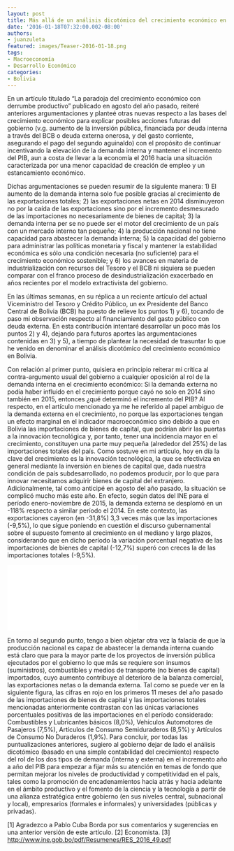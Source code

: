 ```yaml
---
layout: post
title: Más allá de un análisis dicotómico del crecimiento económico en Bolivia
date: '2016-01-18T07:32:00.002-08:00'
authors:
- juanzuleta
featured: images/Teaser-2016-01-18.png
tags:
- Macroeconomía
- Desarrollo Económico
categories:
- Bolivia
---
```


En un artículo titulado “La paradoja del crecimiento económico con derrumbe productivo” publicado en agosto del año pasado, reiteré anteriores argumentaciones y planteé otras nuevas respecto a las bases del crecimiento económico para explicar posibles acciones futuras del gobierno (v.g. aumento de la inversión pública, financiada por deuda interna a través del BCB  o deuda externa onerosa, y   del gasto corriente, asegurando el pago del segundo aguinaldo) con el propósito de continuar incentivando la elevación de la demanda interna y mantener el incremento del PIB, aun a costa de llevar a la economía el 2016 hacia una situación caracterizada por una menor capacidad de creación de empleo y un estancamiento económico.

Dichas argumentaciones se pueden resumir de la siguiente manera: 1) El aumento de la demanda interna solo fue posible gracias al crecimiento de las exportaciones totales; 2) las exportaciones netas en 2014 disminuyeron no por la caída de las exportaciones sino por el incremento desmesurado de las importaciones no necesariamente de bienes de capital; 3) la demanda interna per se no puede ser el motor del crecimiento de un país con un mercado interno tan pequeño; 4) la producción nacional no tiene capacidad para abastecer la demanda interna; 5) la capacidad del gobierno para administrar las políticas monetaria y fiscal y mantener la estabilidad económica es sólo una condición necesaria (no suficiente) para el crecimiento económico sostenible; y 6) los avances en materia de industrialización con recursos del Tesoro y el BCB ni siquiera se pueden comparar con el franco proceso de desindustrialización exacerbado en años recientes por el modelo extractivista del gobierno.

En las últimas semanas, en su réplica a un reciente artículo del actual Viceministro del Tesoro y Crédito Público, un ex Presidente del Banco Central de Bolivia (BCB) ha puesto de relieve los puntos 1) y 6), tocando de paso mi observación respecto al financiamiento del gasto público con deuda externa. En esta contribución intentaré desarrollar un poco más los puntos 2) y 4), dejando para futuros aportes las argumentaciones contenidas en 3) y 5), a tiempo de plantear la necesidad de trasuntar lo que he venido en denominar el análisis dicotómico del crecimiento económico en Bolivia.  

Con relación al primer punto, quisiera en principio reiterar mi crítica al contra-argumento usual del gobierno a cualquier oposición al rol de la demanda interna en el crecimiento económico: Si la demanda externa no podía haber influido en el crecimiento porque cayó no solo en 2014 sino también en 2015, entonces ¿qué determinó el incremento del PIB? Al respecto, en el artículo mencionado ya me he referido al papel ambiguo de la demanda externa en el crecimiento, no porque las exportaciones tengan un efecto marginal en el indicador macroeconómico sino debido a que en Bolivia las importaciones de bienes de capital, que podrían abrir las puertas a la innovación tecnológica y, por tanto, tener una incidencia mayor en el crecimiento, constituyen una parte muy pequeña (alrededor del 25%) de las importaciones totales del país. Como sostuve en mi artículo, hoy en día la clave del crecimiento es la innovación tecnológica, la que se efectiviza en general mediante la inversión en bienes de capital que, dada nuestra condición de país subdesarrollado, no podemos producir, por lo que para innovar necesitamos adquirir bienes de capital del extranjero. Adicionalmente, tal como anticipé en agosto del año pasado, la situación se complicó mucho más este año. En efecto, según datos del INE para el período enero-noviembre de 2015, la demanda externa se desplomó en un -118% respecto a similar período el 2014. En este contexto, las exportaciones cayeron (en -31,8%) 3,3 veces más que las importaciones (-9,5%), lo que sigue poniendo en cuestión el discurso gubernamental sobre el supuesto fomento al crecimiento en el mediano y largo plazos, considerando que en dicho período la variación porcentual negativa de las importaciones de bienes de capital (-12,7%) superó con creces la de las importaciones totales (-9,5%).

<div class="frame-container">
<iframe frameborder="0" scrolling="no" src="//plot.ly/~faro/52.embed"></iframe>
</div>

En torno al segundo punto, tengo a bien objetar otra vez la falacia de que la producción nacional es capaz de abastecer la demanda interna cuando está claro que para la mayor parte de los proyectos de inversión pública ejecutados por el gobierno lo que más se requiere son insumos (suministros), combustibles y medios de transporte (no bienes de capital) importados, cuyo aumento contribuye al deterioro de la balanza comercial, las exportaciones netas o la demanda externa. Tal como se puede ver en la siguiente figura, las cifras en rojo en los primeros 11 meses del año pasado de las importaciones de bienes de capital y las importaciones totales mencionadas anteriormente contrastan con las únicas variaciones porcentuales positivas de las importaciones en el período considerado: Combustibles y Lubricantes básicos (8,0%), Vehículos Automotores de Pasajeros (7,5%), Artículos de Consumo Semiduraderos (8,5%) y Artículos de Consumo No Duraderos (1,9%).
Para concluir, por todas las puntualizaciones anteriores, sugiero al gobierno dejar de lado el análisis dicotómico (basado en una simple contabilidad del crecimiento) respecto del rol de los dos tipos de demanda (interna y externa)  en el incremento año a año del PIB para empezar a fijar más su atención en temas de fondo que permitan mejorar los niveles de productividad y competitividad en el país, tales como  la promoción de encadenamientos hacia atrás y hacia adelante en el ámbito productivo y el fomento de la ciencia y la tecnología a partir de una alianza estratégica entre gobierno (en sus niveles central, subnacional y local), empresarios (formales e informales) y universidades (públicas y privadas).

[1] Agradezco a Pablo Cuba Borda por sus comentarios y sugerencias en una anterior versión de este artículo.
[2] Economista.
[3] http://www.ine.gob.bo/pdf/Resumenes/RES_2016_49.pdf
